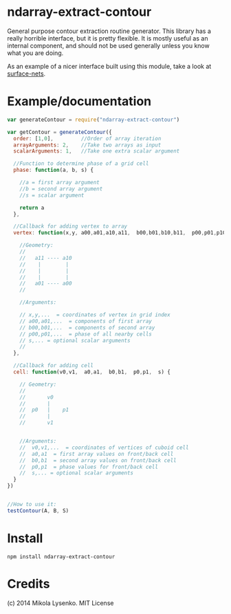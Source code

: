 ndarray-extract-contour
=======================
General purpose contour extraction routine generator.  This library has a really horrible interface, but it is pretty flexible.  It is mostly useful as an internal component, and should not be used generally unless you know what you are doing.

As an example of a nicer interface built using this module, take a look at [surface-nets](https://github.com/mikolalysenko/surface-nets).

# Example/documentation

```javascript
var generateContour = require("ndarray-extract-contour")

var getContour = generateContour({
  order: [1,0],         //Order of array iteration
  arrayArguments: 2,    //Take two arrays as input
  scalarArguments: 1,   //Take one extra scalar argument

  //Function to determine phase of a grid cell
  phase: function(a, b, s) { 

    //a = first array argument
    //b = second array argument
    //s = scalar argument

    return a
  },

  //Callback for adding vertex to array
  vertex: function(x,y, a00,a01,a10,a11,  b00,b01,b10,b11,  p00,p01,p10,p11, s) {

    //Geometry:
    //
    //   a11 ---- a10
    //    |        |
    //    |        |
    //    |        |
    //   a01 ---- a00
    //

    //Arguments:

    // x,y,...  = coordinates of vertex in grid index
    // a00,a01,...  = components of first array
    // b00,b01,...  = components of second array
    // p00,p01,...  = phase of all nearby cells
    // s,... = optional scalar arguments
    //
  },

  //Callback for adding cell
  cell: function(v0,v1,  a0,a1,  b0,b1,  p0,p1,  s) {

    // Geometry:
    //
    //       v0
    //       |
    //  p0   |    p1
    //       |
    //       v1


    //Arguments:
    //  v0,v1,...  = coordinates of vertices of cuboid cell
    //  a0,a1  = first array values on front/back cell
    //  b0,b1  = second array values on front/back cell
    //  p0,p1  = phase values for front/back cell
    //  s,... = optional scalar arguments
  }
})


//How to use it:
testContour(A, B, S)
```

# Install

```
npm install ndarray-extract-contour
```

# Credits
(c) 2014 Mikola Lysenko. MIT License
